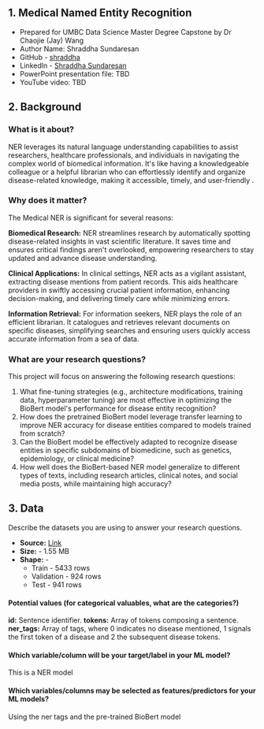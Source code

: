 ## 1. Medical Named Entity Recognition

- Prepared for UMBC Data Science Master Degree Capstone by Dr Chaojie (Jay) Wang
- Author Name: Shraddha Sundaresan
- GitHub - <a href="https://github.com/Shraddha-boop"> shraddha </a>
- LinkedIn - <a href="https://www.linkedin.com/in/shraddha-sundaresan-676b8b93"> Shraddha Sundaresan </a>
- PowerPoint presentation file: TBD
- YouTube video: TBD
    
## 2. Background

### What is it about?
NER leverages its natural language understanding capabilities to assist researchers, healthcare professionals, and individuals in navigating the complex world of biomedical information.
It's like having a knowledgeable colleague or a helpful librarian who can effortlessly identify and organize disease-related knowledge, making it accessible, timely, and user-friendly
.
### Why does it matter?

The Medical NER is significant for several reasons:

**Biomedical Research:** NER streamlines research by automatically spotting disease-related insights in vast scientific literature. It saves time and ensures critical findings aren't overlooked, empowering researchers to stay updated and advance disease understanding.

**Clinical Applications:** In clinical settings, NER acts as a vigilant assistant, extracting disease mentions from patient records. This aids healthcare providers in swiftly accessing crucial patient information, enhancing decision-making, and delivering timely care while minimizing errors.

**Information Retrieval:** For information seekers, NER plays the role of an efficient librarian. It catalogues and retrieves relevant documents on specific diseases, simplifying searches and ensuring users quickly access accurate information from a sea of data.

### What are your research questions?

This project will focus on answering the following research questions:

1. What fine-tuning strategies (e.g., architecture modifications, training data, hyperparameter tuning) are most effective in optimizing the BioBert model's performance for disease entity recognition?
2. How does the pretrained BioBert model leverage transfer learning to improve NER accuracy for disease entities compared to models trained from scratch?
3. Can the BioBert model be effectively adapted to recognize disease entities in specific subdomains of biomedicine, such as genetics, epidemiology, or clinical medicine?
4. How well does the BioBert-based NER model generalize to different types of texts, including research articles, clinical notes, and social media posts, while maintaining high accuracy?

## 3. Data 

Describe the datasets you are using to answer your research questions.

- **Source:** [Link](https://huggingface.co/datasets/ncbi_disease)
- **Size:** - 1.55 MB
- **Shape:** -
  - Train - 5433 rows
  - Validation - 924 rows
  - Test - 941 rows
 

#### Potential values (for categorical valuables, what are the categories?)

**id:** Sentence identifier.
**tokens:** Array of tokens composing a sentence.
**ner_tags:** Array of tags, where 0 indicates no disease mentioned, 1 signals the first token of a disease and 2 the subsequent disease tokens.

#### Which variable/column will be your target/label in your ML model?

This is a NER model

#### Which variables/columns may be selected as features/predictors for your ML models?

Using the ner tags and the pre-trained BioBert model
